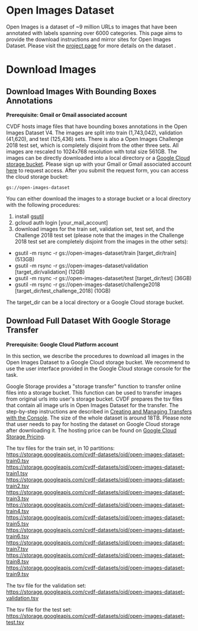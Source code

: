 # Open Images Dataset
Open Images is a dataset of ~9 million URLs to images that have been annotated with labels spanning over 6000 categories. This page aims to provide the download instructions and mirror sites for Open Images Dataset. Please visit the [project page](https://storage.googleapis.com/openimages/web/index.html) for more details on the dataset .

# Download Images

## Download Images With Bounding Boxes Annotations
**Prerequisite: Gmail or Gmail associated account**

CVDF hosts image files that have bounding boxes annotations in the Open Images Dataset V4. The images are split into train (1,743,042), validation (41,620), and test (125,436) sets. There is also a Open Images Challenge 2018 test set, which is completely disjoint from the other three sets. All images are rescaled to 1024x768 resolution with total size 561GB. The images can be directly downloaded into a local directory or a [Google Cloud storage bucket](https://cloud.google.com/storage/transfer/create-manage-transfer-console). Please sign up with your Gmail or Gmail associated account [here](http://www.cvdfoundation.org/datasets/open-images-dataset/signup.html) to request access. After you submit the request form, you can access the cloud storage bucket:
```
gs://open-images-dataset
```
You can either download the images to a storage bucket or a local directory with the following procedures:
1. install [gsutil](https://cloud.google.com/storage/docs/gsutil)
2. gcloud auth login [your_mail_account]
3. download images for the train set, validation set, test set, and the Challenge 2018 test set (please note that the images in the Challenge 2018 test set are completely disjoint from the images in the other sets):
  * gsutil -m rsync -r gs://open-images-dataset/train [target_dir/train] (513GB)  
  * gsutil -m rsync -r gs://open-images-dataset/validation [target_dir/validation] (12GB)  
  * gsutil -m rsync -r gs://open-images-dataset/test [target_dir/test] (36GB)
  * gsutil -m rsync -r gs://open-images-dataset/challenge2018 [target_dir/test_challenge_2018] (10GB)

The target_dir can be a local directory or a Google Cloud storage bucket.

## Download Full Dataset With Google Storage Transfer
**Prerequisite: Google Cloud Platform account**

In this section, we describe the procedures to download all images in the Open Images Dataset to a Google Cloud storage bucket. We recommend to use the user interface provided in the Google Cloud storage console for the task.

Google Storage provides a "storage transfer" function to transfer online files into a storage bucket. This function can be used to transfer images from original urls into user's storage bucket. CVDF prepares the tsv files that contain all image urls in Open Images Dataset for the transfer. The step-by-step instructions are described in [Creating and Managing Transfers with the Console](https://cloud.google.com/storage/transfer/create-manage-transfer-console). The size of the whole dataset is around 18TB. Please note that user needs to pay for hosting the dataset on Google Cloud storage after downloading it. The hosting price can be found on [Google Cloud Storage Pricing](https://cloud.google.com/storage/pricing).

The tsv files for the train set, in 10 partitions:  
https://storage.googleapis.com/cvdf-datasets/oid/open-images-dataset-train0.tsv<br>
https://storage.googleapis.com/cvdf-datasets/oid/open-images-dataset-train1.tsv<br>
https://storage.googleapis.com/cvdf-datasets/oid/open-images-dataset-train2.tsv<br>
https://storage.googleapis.com/cvdf-datasets/oid/open-images-dataset-train3.tsv<br>
https://storage.googleapis.com/cvdf-datasets/oid/open-images-dataset-train4.tsv<br>
https://storage.googleapis.com/cvdf-datasets/oid/open-images-dataset-train5.tsv<br>
https://storage.googleapis.com/cvdf-datasets/oid/open-images-dataset-train6.tsv<br>
https://storage.googleapis.com/cvdf-datasets/oid/open-images-dataset-train7.tsv<br>
https://storage.googleapis.com/cvdf-datasets/oid/open-images-dataset-train8.tsv<br>
https://storage.googleapis.com/cvdf-datasets/oid/open-images-dataset-train9.tsv<br>

The tsv file for the validation set:  
https://storage.googleapis.com/cvdf-datasets/oid/open-images-dataset-validation.tsv

The tsv file for the test set:  
https://storage.googleapis.com/cvdf-datasets/oid/open-images-dataset-test.tsv

